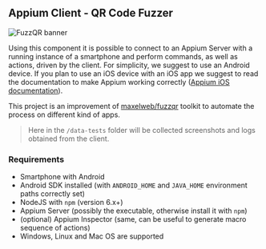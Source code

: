 ## Appium Client - QR Code Fuzzer

![FuzzQR banner](https://user-images.githubusercontent.com/34033090/152697122-2000350a-edfa-4129-b70a-15025e45162e.png)

Using this component it is possible to connect to an Appium Server with a running instance of a smartphone and perform commands, as well as actions, driven by the client. For simplicity, we suggest to use an Android device. If you plan to use an iOS device with an iOS app we suggest to read the documentation to make Appium working correctly ([Appium iOS documentation](http://appium.io/docs/en/drivers/ios-uiautomation/)).

This project is an improvement of [maxelweb/fuzzqr](https://github.com/maxelweb/fuzzqr) toolkit to automate the process on different kind of apps.

> Here in the `/data-tests` folder will be collected screenshots and logs obtained from the client.

### Requirements

- Smartphone with Android
- Android SDK installed (with `ANDROID_HOME` and `JAVA_HOME` environment paths correctly set)
- NodeJS with `npm` (version 6.x+)
- Appium Server (possibly the executable, otherwise install it with `npm`)
- (optional) Appium Inspector (same, can be useful to generate macro sequence of actions)
- Windows, Linux and Mac OS are supported
